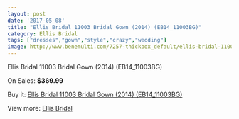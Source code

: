 ```yaml
---
layout: post
date: '2017-05-08'
title: "Ellis Bridal 11003 Bridal Gown (2014) (EB14_11003BG)"
category: Ellis Bridal
tags: ["dresses","gown","style","crazy","wedding"]
image: http://www.benemulti.com/7257-thickbox_default/ellis-bridal-11003-bridal-gown-2014-eb1411003bg.jpg
---
```

Ellis Bridal 11003 Bridal Gown (2014) (EB14_11003BG)

On Sales: **$369.99**
<a href="https://www.benemulti.com/en/ellis-bridal/2712-ellis-bridal-11003-bridal-gown-2014-eb1411003bg.html"><amp-img layout="responsive" width="600" height="600" src="//www.benemulti.com/7257-thickbox_default/ellis-bridal-11003-bridal-gown-2014-eb1411003bg.jpg" alt="Ellis Bridal 11003 Bridal Gown (2014) (EB14_11003BG) 0" /></a>
<a href="https://www.benemulti.com/en/ellis-bridal/2712-ellis-bridal-11003-bridal-gown-2014-eb1411003bg.html"><amp-img layout="responsive" width="600" height="600" src="//www.benemulti.com/7259-thickbox_default/ellis-bridal-11003-bridal-gown-2014-eb1411003bg.jpg" alt="Ellis Bridal 11003 Bridal Gown (2014) (EB14_11003BG) 1" /></a>
<a href="https://www.benemulti.com/en/ellis-bridal/2712-ellis-bridal-11003-bridal-gown-2014-eb1411003bg.html"><amp-img layout="responsive" width="600" height="600" src="//www.benemulti.com/7258-thickbox_default/ellis-bridal-11003-bridal-gown-2014-eb1411003bg.jpg" alt="Ellis Bridal 11003 Bridal Gown (2014) (EB14_11003BG) 2" /></a>

Buy it: [Ellis Bridal 11003 Bridal Gown (2014) (EB14_11003BG)](https://www.benemulti.com/en/ellis-bridal/2712-ellis-bridal-11003-bridal-gown-2014-eb1411003bg.html "Ellis Bridal 11003 Bridal Gown (2014) (EB14_11003BG)")

View more: [Ellis Bridal](https://www.benemulti.com/en/26-ellis-bridal "Ellis Bridal")